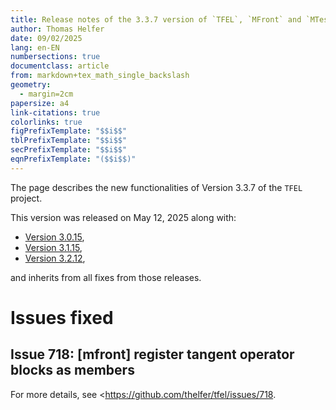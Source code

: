```yaml
---
title: Release notes of the 3.3.7 version of `TFEL`, `MFront` and `MTest`
author: Thomas Helfer
date: 09/02/2025
lang: en-EN
numbersections: true
documentclass: article
from: markdown+tex_math_single_backslash
geometry:
  - margin=2cm
papersize: a4
link-citations: true
colorlinks: true
figPrefixTemplate: "$$i$$"
tblPrefixTemplate: "$$i$$"
secPrefixTemplate: "$$i$$"
eqnPrefixTemplate: "($$i$$)"
---
```


The page describes the new functionalities of Version 3.3.7 of the
`TFEL` project.


This version was released on May 12, 2025 along with:

- [Version 3.0.15](release-notes-3.0.15.html),
- [Version 3.1.15](release-notes-3.1.15.html),
- [Version 3.2.12](release-notes-3.2.12.html),

and inherits from all fixes from those releases.

# Issues fixed

## Issue 718: [mfront] register tangent operator blocks as members

For more details, see <https://github.com/thelfer/tfel/issues/718.
